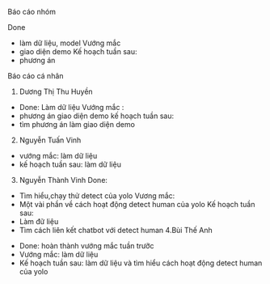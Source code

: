 
Báo cáo nhóm

Done
 * làm dữ liệu, model
Vướng mắc
 * giao diện demo
Kế hoạch tuần sau:
 * phương án
 
Báo cáo cá nhân
1. Dương Thị Thu Huyền
 * Done: Làm dữ liệu
Vướng mắc :
 * phương án giao diện demo
kế hoạch tuần sau: 
 * tìm phương án làm giao diện demo
 2. Nguyễn Tuấn Vinh
 * vướng mắc: làm dữ liệu
 * kế hoạch tuần sau: làm dữ liệu
 3. Nguyễn Thành Vinh
  Done: 
 - Tìm hiểu,chạy thử detect của yolo
  Vương mắc: 
 - Một vài phần về cách hoạt động detect human của yolo
 Kế hoạch tuần sau:
 - Làm đữ liệu
 - Tìm cách liên kết chatbot với detect human
4.Bùi Thế Anh
* Done: hoàn thành vướng mắc tuần trưỡc
* Vướng mắc: làm dữ liệu
* Kế hoạch tuần sau: làm dữ liệu và tìm hiểu cách hoạt động detect human của yolo
